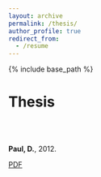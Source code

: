 ```yaml
---
layout: archive
permalink: /thesis/
author_profile: true
redirect_from:
  - /resume
---
```


{% include base_path %}

# Thesis

<br>
<b></b> <br> 

<b>Paul, D.</b>, 2012.

 
[PDF](https://debdaspaul.github.io/files/primality.pdf)

